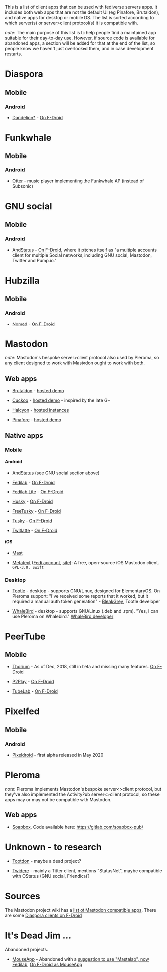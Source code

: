 This is a list of client apps that can be used with fediverse servers apps. It includes both web apps that are not the default UI (eg Pinafore, Brutaldon), and native apps for desktop or mobile OS. The list is sorted according to which server(s) or server>client protocol(s) it is compatible with.

*note*: The main purpose of this list is to help people find a maintained app suitable for their day-to-day use. However, if source code is available for abandoned apps, a section will be added for that at the end of the list, so people know we haven't just overlooked them, and in case development restarts.

# Diaspora

## Mobile

### Android

* [Dandelion*](https://github.com/gsantner/dandelion) - [On F-Droid](https://f-droid.org/en/packages/com.github.dfa.diaspora_android/) 

# Funkwhale

## Mobile

### Android

* [Otter](https://github.com/apognu/otter) - music player implementing the Funkwhale AP (instead of Subsonic)

# GNU social

## Mobile

### Android

* [AndStatus](https://github.com/andstatus/andstatus) - [On F-Droid](https://f-droid.org/en/packages/org.andstatus.app/), where it pitches itself as "a multiple accounts client for multiple Social networks, including GNU social, Mastodon, Twitter and Pump.io."

# Hubzilla

## Mobile

### Android

* [Nomad](https://hub.disroot.org/channel/nomad) - [On F-Droid](https://f-droid.org/en/packages/com.dfa.hubzilla_android/)

# Mastodon

*note*: Mastodon's bespoke server>client protocol also used by Pleroma, so any client designed to work with Mastodon ought to work with both.

## Web apps

* [Brutaldon](https://github.com/jfmcbrayer/brutaldon) - [hosted demo](https://brutaldon.online/)

* [Cuckoo](https://github.com/NanaMorse/Cuckoo.Plus) - [hosted demo](https://cuckoo.social/) - inspired by the late G+

* [Halcyon](https://notabug.org/halcyon-suite/halcyon) - [hosted instances](https://notabug.org/halcyon-suite/halcyon/wiki/Instances)

* [Pinafore](https://github.com/nolanlawson/pinafore) - [hosted demo](https://pinafore.social/)

## Native apps

### Mobile

#### Android

* [AndStatus](https://github.com/andstatus/andstatus) (see GNU social section above)

* [Fedilab](https://fedilab.app/) - [On F-Droid](https://f-droid.org/en/packages/fr.gouv.etalab.mastodon/)

* [Fedilab Lite](https://codeberg.org/tom79/Fedilab_Lite) - [On F-Droid](https://f-droid.org/en/packages/app.fedilab.lite/)

* [Husky](https://git.mentality.rip/FWGS/Husky) - [On F-Droid](https://f-droid.org/app/su.xash.husky)

* [FreeTusky](https://github.com/TheChiefMeat/FreeTusky) - [On F-Droid](https://f-droid.org/en/packages/com.thechiefmeat.freetusky/)

* [Tusky](https://tusky.app/) - [On F-Droid](https://f-droid.org/en/packages/com.keylesspalace.tusky/)

* [Twitlatte](https://github.com/moko256/twitlatte) - [On F-Droid](https://f-droid.org/en/packages/com.github.moko256.twitlatte/)

#### iOS

* [Mast](https://github.com/ShihabM/Mast)

* [Metatext](https://github.com/metabolist/metatext) ([Fedi account](https://mastodon.social/@metabolist), [site](https://metabolist.org/)): A free, open-source iOS Mastodon client. `GPL-3.0, Swift`

### Desktop

* [Tootle](https://github.com/bleakgrey/tootle) - desktop - supports GNU/Linux, designed for ElementaryOS. On Pleroma support: "I've received some reports that it worked, but it required a manual auth token generation" - [BleakGrey](https://fosstodon.org/@bleakgrey/100764324025132200), Tootle developer

* [WhaleBird](https://whalebird.org/) - desktop - supports GNU/Linux (.deb and .rpm). "Yes, I can use Pleroma on Whalebird." [WhaleBird developer](https://mstdn.jp/@h3_poteto/100762416335413808)

# PeerTube

## Mobile

* [Thorium](https://github.com/sschueller/peertube-android) - As of Dec, 2018, still in beta and missing many features. [On F-Droid](https://f-droid.org/en/packages/net.schueller.peertube/)

* [P2Play](https://personaljournal.ca/p2play) - [On F-Droid](https://f-droid.org/en/packages/org.libre.agosto.p2play/)

* [TubeLab](https://github.com/stom79/TubeLab) - [On F-Droid](https://f-droid.org/packages/app.fedilab.tubelab/)

# Pixelfed

## Mobile

### Android

* [Pixeldroid](https://github.com/H-PixelDroid/PixelDroid/) - first alpha released in May 2020

# Pleroma

*note*: Pleroma implements Mastodon's bespoke server<>client protocol, but they've also implemented the ActivityPub server<>client protocol, so these apps may or may not be compatible with Mastodon.

## Web apps

* [Soapbox](https://soapbox.pub/). Code available here: https://gitlab.com/soapbox-pub/

# Unknown - to research

* [Tootdon](https://ja.mstdn.wiki/Tootdon) - maybe a dead project?

* [Twidere](https://f-droid.org/en/packages/org.mariotaku.twidere/) - mainly a Titter client, mentions "StatusNet", maybe compatible with OStatus (GNU social, Friendica)?


# Sources

The Mastodon project wiki has a [list of Mastodon compatible apps](https://github.com/tootsuite/documentation/blob/master/Using-Mastodon/Apps.md). There are some [Diaspora clients on F-Droid](https://search.f-droid.org/?q=diaspora&lang=en)

# It's Dead Jim ...

Abandoned projects.

* [MouseApp](https://github.com/cerisara/mousetodon) - Abandoned with a [suggestion to use "Mastalab", now Fedilab](https://cerisara.github.io/mousetodon/), [On F-Droid as MouseApp](https://f-droid.org/en/packages/fr.xtof54.mousetodon/)